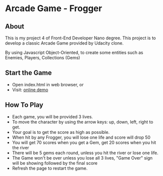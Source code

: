 Arcade Game - Frogger
===============================
## About
This is my project 4 of Front-End Developer Nano degree.
This project is to develop a classic Arcade Game provided by Udacity clone.

By using Javascript Object-Oriented, to create some entities such as Enemies, Players, Collections (Gems)

## Start the Game
- Open index.html in web browser, or
- Visit: [online demo](http://jerryluo1989.github.io/arcade_game)

## How To Play
- Each game, you will be provided 3 lives.
- To move the character by using the arrow keys: up, down, left, right to get.
- Your goal is to get the score as high as possible.
- When hit by any Frogger, you will lose one life and score will drop 50
- You will get 70 scores when you get a Gem, get 20 scores when you hit the river
- There will be 5 gems each round, unless you hit the river or lose one life.
- The Game won't be over unless you lose all 3 lives, "Game Over" sign will be showing followed by the final score
- Refresh the page to restart the game.
